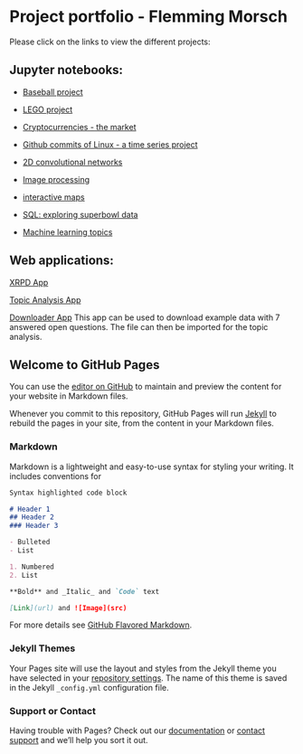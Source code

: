 # Project portfolio - Flemming Morsch

Please click on the links to view the different projects:

## Jupyter notebooks:

- [Baseball project](https://nbviewer.jupyter.org/github/FlemmingM/jupyterbooks/blob/master/A%20New%20Era%20of%20Data%20Analysis%20in%20Baseball/notebook.ipynb) 

- [LEGO project](https://nbviewer.jupyter.org/github.com/FlemmingM/jupyterbooks/blob/master/Exploring%2067%20years%20of%20LEGO/notebook.ipynb)

- [Cryptocurrencies - the market](https://nbviewer.jupyter.org/github.com/FlemmingM/jupyterbooks/blob/master/Exploring%20the%20Bitcoin%20Cryptocurrency%20Market/notebook.ipynb)

- [Github commits of Linux - a time series project](https://nbviewer.jupyter.org/github.com/FlemmingM/jupyterbooks/blob/master/Exploring%20the%20evolution%20of%20Linux/notebook.ipynb)

- [2D convolutional networks](https://nbviewer.jupyter.org/github.com/FlemmingM/jupyterbooks/blob/master/Na%C3%AFve%20Bees_%20Deep%20Learning%20with%20Images/notebook.ipynb)

- [Image processing](https://nbviewer.jupyter.org/github.com/FlemmingM/jupyterbooks/blob/master/Na%C3%AFve%20Bees_%20Image%20Loading%20and%20Processing/notebook.ipynb)

- [interactive maps](https://nbviewer.jupyter.org/github.com/FlemmingM/jupyterbooks/blob/master/Recreating%20John%20Snow's%20Ghost%20Map/notebook.ipynb)

- [SQL: exploring superbowl data](https://nbviewer.jupyter.org/github.com/FlemmingM/jupyterbooks/blob/master/TV%2C%20Halftime%20Shows%2C%20and%20the%20Big%20Game/notebook.ipynb)

- [Machine learning topics](https://nbviewer.jupyter.org/github.com/FlemmingM/jupyterbooks/blob/master/The%20Hottest%20Topics%20in%20Machine%20Learning/notebook.ipynb)

## Web applications:

[XRPD App](https://v110.shinyapps.io/xrpd_app2/)

[Topic Analysis App](https://v110.shinyapps.io/ccec17413af343de8478d9f56142d74f/)

[Downloader App](https://v110.shinyapps.io/test/)
This app can be used to download example data with 7 answered open questions. The file can then be imported for the topic analysis.


## Welcome to GitHub Pages

You can use the [editor on GitHub](https://github.com/FlemmingM/FlemmingM.github.io/edit/master/README.md) to maintain and preview the content for your website in Markdown files.

Whenever you commit to this repository, GitHub Pages will run [Jekyll](https://jekyllrb.com/) to rebuild the pages in your site, from the content in your Markdown files.

### Markdown

Markdown is a lightweight and easy-to-use syntax for styling your writing. It includes conventions for

```markdown
Syntax highlighted code block

# Header 1
## Header 2
### Header 3

- Bulleted
- List

1. Numbered
2. List

**Bold** and _Italic_ and `Code` text

[Link](url) and ![Image](src)
```

For more details see [GitHub Flavored Markdown](https://guides.github.com/features/mastering-markdown/).

### Jekyll Themes

Your Pages site will use the layout and styles from the Jekyll theme you have selected in your [repository settings](https://github.com/FlemmingM/FlemmingM.github.io/settings). The name of this theme is saved in the Jekyll `_config.yml` configuration file.

### Support or Contact

Having trouble with Pages? Check out our [documentation](https://help.github.com/categories/github-pages-basics/) or [contact support](https://github.com/contact) and we’ll help you sort it out.

